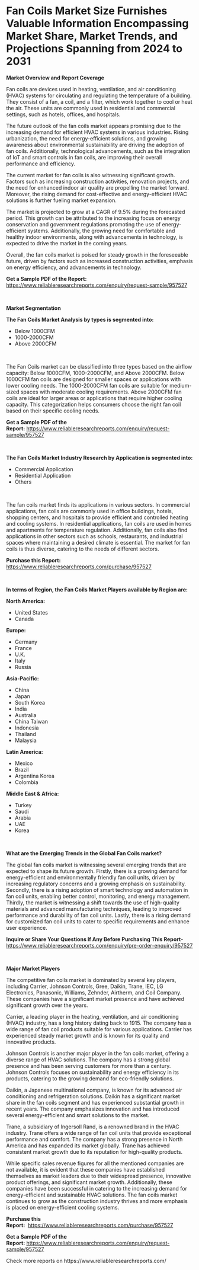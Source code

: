 <p><h1>Fan Coils Market Size Furnishes Valuable Information Encompassing Market Share, Market Trends, and Projections Spanning from 2024 to 2031</h1></p><p><strong>Market Overview and Report Coverage</strong></p>
<p><p>Fan coils are devices used in heating, ventilation, and air conditioning (HVAC) systems for circulating and regulating the temperature of a building. They consist of a fan, a coil, and a filter, which work together to cool or heat the air. These units are commonly used in residential and commercial settings, such as hotels, offices, and hospitals.</p><p>The future outlook of the fan coils market appears promising due to the increasing demand for efficient HVAC systems in various industries. Rising urbanization, the need for energy-efficient solutions, and growing awareness about environmental sustainability are driving the adoption of fan coils. Additionally, technological advancements, such as the integration of IoT and smart controls in fan coils, are improving their overall performance and efficiency.</p><p>The current market for fan coils is also witnessing significant growth. Factors such as increasing construction activities, renovation projects, and the need for enhanced indoor air quality are propelling the market forward. Moreover, the rising demand for cost-effective and energy-efficient HVAC solutions is further fueling market expansion.</p><p>The market is projected to grow at a CAGR of 9.5% during the forecasted period. This growth can be attributed to the increasing focus on energy conservation and government regulations promoting the use of energy-efficient systems. Additionally, the growing need for comfortable and healthy indoor environments, along with advancements in technology, is expected to drive the market in the coming years.</p><p>Overall, the fan coils market is poised for steady growth in the foreseeable future, driven by factors such as increased construction activities, emphasis on energy efficiency, and advancements in technology.</p></p>
<p><strong>Get a Sample PDF of the Report:</strong> <a href="https://www.reliableresearchreports.com/enquiry/request-sample/957527">https://www.reliableresearchreports.com/enquiry/request-sample/957527</a></p>
<p>&nbsp;</p>
<p><strong>Market Segmentation</strong></p>
<p><strong>The Fan Coils Market Analysis by types is segmented into:</strong></p>
<p><ul><li>Below 1000CFM</li><li>1000-2000CFM</li><li>Above 2000CFM</li></ul></p>
<p>&nbsp;</p>
<p><p>The Fan Coils market can be classified into three types based on the airflow capacity: Below 1000CFM, 1000-2000CFM, and Above 2000CFM. Below 1000CFM fan coils are designed for smaller spaces or applications with lower cooling needs. The 1000-2000CFM fan coils are suitable for medium-sized spaces with moderate cooling requirements. Above 2000CFM fan coils are ideal for larger areas or applications that require higher cooling capacity. This categorization helps consumers choose the right fan coil based on their specific cooling needs.</p></p>
<p><strong>Get a Sample PDF of the Report:</strong>&nbsp;<a href="https://www.reliableresearchreports.com/enquiry/request-sample/957527">https://www.reliableresearchreports.com/enquiry/request-sample/957527</a></p>
<p>&nbsp;</p>
<p><strong>The Fan Coils Market Industry Research by Application is segmented into:</strong></p>
<p><ul><li>Commercial Application</li><li>Residential Application</li><li>Others</li></ul></p>
<p>&nbsp;</p>
<p><p>The fan coils market finds its applications in various sectors. In commercial applications, fan coils are commonly used in office buildings, hotels, shopping centers, and hospitals to provide efficient and controlled heating and cooling systems. In residential applications, fan coils are used in homes and apartments for temperature regulation. Additionally, fan coils also find applications in other sectors such as schools, restaurants, and industrial spaces where maintaining a desired climate is essential. The market for fan coils is thus diverse, catering to the needs of different sectors.</p></p>
<p><strong>Purchase this Report:</strong>&nbsp; <a href="https://www.reliableresearchreports.com/purchase/957527">https://www.reliableresearchreports.com/purchase/957527</a></p>
<p>&nbsp;</p>
<p><strong>In terms of Region, the Fan Coils Market Players available by Region are:</strong></p>
<p>
    <p> <strong> North America: </strong>
        <ul>
            <li>United States</li>
            <li>Canada</li>
        </ul>
        </p> 
    <p> <strong> Europe: </strong>
        <ul>
            <li>Germany</li>
            <li>France</li>
            <li>U.K.</li>
            <li>Italy</li>
            <li>Russia</li>
        </ul>
        </p> 
    <p> <strong> Asia-Pacific: </strong>
        <ul>
            <li>China</li>
            <li>Japan</li>
            <li>South Korea</li>
            <li>India</li>
            <li>Australia</li>
            <li>China Taiwan</li>
            <li>Indonesia</li>
            <li>Thailand</li>
            <li>Malaysia</li>
        </ul>
        </p> 
    <p> <strong> Latin America: </strong>
        <ul>
            <li>Mexico</li>
            <li>Brazil</li>
            <li>Argentina Korea</li>
            <li>Colombia</li>
        </ul>
        </p> 
    <p> <strong> Middle East & Africa: </strong>
        <ul>
            <li>Turkey</li>
            <li>Saudi</li>
            <li>Arabia</li>
            <li>UAE</li>
            <li>Korea</li>
        </ul>
    </p>
    </p>
<p>&nbsp;</p>
<p><strong>What are the Emerging Trends in the Global Fan Coils market?</strong></p>
<p><p>The global fan coils market is witnessing several emerging trends that are expected to shape its future growth. Firstly, there is a growing demand for energy-efficient and environmentally friendly fan coil units, driven by increasing regulatory concerns and a growing emphasis on sustainability. Secondly, there is a rising adoption of smart technology and automation in fan coil units, enabling better control, monitoring, and energy management. Thirdly, the market is witnessing a shift towards the use of high-quality materials and advanced manufacturing techniques, leading to improved performance and durability of fan coil units. Lastly, there is a rising demand for customized fan coil units to cater to specific requirements and enhance user experience.</p></p>
<p><strong>Inquire or Share Your Questions If Any Before Purchasing This Report</strong>- <a href="https://www.reliableresearchreports.com/enquiry/pre-order-enquiry/957527">https://www.reliableresearchreports.com/enquiry/pre-order-enquiry/957527</a></p>
<p>&nbsp;</p>
<p><strong>Major Market Players</strong></p>
<p><p>The competitive fan coils market is dominated by several key players, including Carrier, Johnson Controls, Gree, Daikin, Trane, IEC, LG Electronics, Panasonic, Williams, Zehnder, Airtherm, and Coil Company. These companies have a significant market presence and have achieved significant growth over the years.</p><p>Carrier, a leading player in the heating, ventilation, and air conditioning (HVAC) industry, has a long history dating back to 1915. The company has a wide range of fan coil products suitable for various applications. Carrier has experienced steady market growth and is known for its quality and innovative products.</p><p>Johnson Controls is another major player in the fan coils market, offering a diverse range of HVAC solutions. The company has a strong global presence and has been serving customers for more than a century. Johnson Controls focuses on sustainability and energy efficiency in its products, catering to the growing demand for eco-friendly solutions.</p><p>Daikin, a Japanese multinational company, is known for its advanced air conditioning and refrigeration solutions. Daikin has a significant market share in the fan coils segment and has experienced substantial growth in recent years. The company emphasizes innovation and has introduced several energy-efficient and smart solutions to the market.</p><p>Trane, a subsidiary of Ingersoll Rand, is a renowned brand in the HVAC industry. Trane offers a wide range of fan coil units that provide exceptional performance and comfort. The company has a strong presence in North America and has expanded its market globally. Trane has achieved consistent market growth due to its reputation for high-quality products.</p><p>While specific sales revenue figures for all the mentioned companies are not available, it is evident that these companies have established themselves as market leaders due to their widespread presence, innovative product offerings, and significant market growth. Additionally, these companies have been successful in catering to the increasing demand for energy-efficient and sustainable HVAC solutions. The fan coils market continues to grow as the construction industry thrives and more emphasis is placed on energy-efficient cooling systems.</p></p>
<p><strong>Purchase this Report:</strong>&nbsp;&nbsp;<a href="https://www.reliableresearchreports.com/purchase/957527">https://www.reliableresearchreports.com/purchase/957527</a></p>
<p></p>
<p><strong>Get a Sample PDF of the Report:</strong>&nbsp;<a href="https://www.reliableresearchreports.com/enquiry/request-sample/957527">https://www.reliableresearchreports.com/enquiry/request-sample/957527</a></p>
<p>Check more reports on https://www.reliableresearchreports.com/</p>